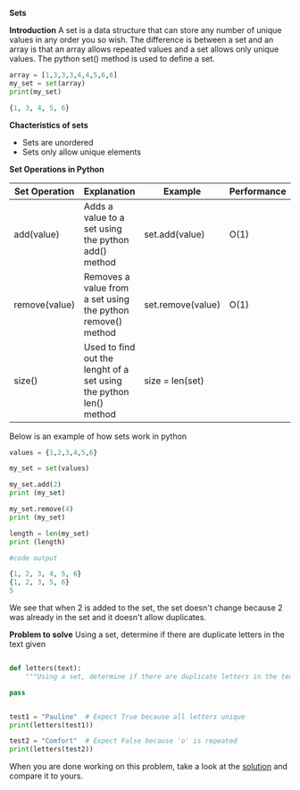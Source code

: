 **Sets**

**Introduction**
A set is a data structure that can store any number of unique values in any order you so wish. The difference is between a set and an array is that an array allows repeated values and a set allows only unique values. The python set() method is used to define a set.

``` python
array = [1,3,3,3,4,4,5,6,6]
my_set = set(array)
print(my_set)

{1, 3, 4, 5, 6}

``` 
**Chacteristics of sets**
- Sets are unordered
- Sets only allow unique elements




**Set Operations in Python**

|Set Operation| Explanation | Example | Performance|
|-------------|-------------|----------|-----------|
|add(value)|Adds a value to a set using the  python add() method| set.add(value)|O(1)|
|remove(value)|Removes a value from a set using the python remove() method| set.remove(value)|O(1)|
|size()| Used to find out the lenght of a set using the python len() method| size = len(set)|


Below is an example of how sets work in python

``` python
values = {1,2,3,4,5,6}

my_set = set(values)

my_set.add(2)
print (my_set)

my_set.remove(4)
print (my_set)

length = len(my_set)
print (length)

#code output

{1, 2, 3, 4, 5, 6}
{1, 2, 3, 5, 6}
5
```
We see that when 2 is added to the set, the set doesn't change because 2 was already in the set and it doesn't allow duplicates.



**Problem to solve**
Using a set, determine if there are duplicate letters in the text given

```python

def letters(text):
    """Using a set, determine if there are duplicate letters in the text given. Return true if there are no duplicates and false if there are duplicates"""

pass


test1 = "Pauline"  # Expect True because all letters unique
print(letters(test1))

test2 = "Comfort"  # Expect False because 'o' is repeated
print(letters(test2))

```
When you are done working on this problem, take a look at the [solution](setssolution.py) and compare it to yours.
